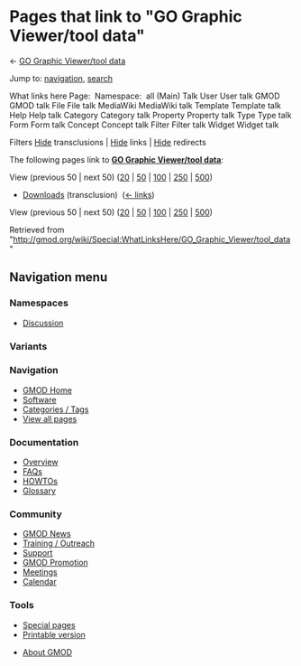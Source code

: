 <div id="mw-page-base" class="noprint">

</div>

<div id="mw-head-base" class="noprint">

</div>

<div id="content" class="mw-body" role="main">

<span id="top"></span>

<div id="mw-js-message" style="display:none;">

</div>



# <span dir="auto">Pages that link to "GO Graphic Viewer/tool data"</span>

<div id="bodyContent">

<div id="contentSub">

← [GO Graphic Viewer/tool
data](/wiki/GO_Graphic_Viewer/tool_data "GO Graphic Viewer/tool data")

</div>

<div id="jump-to-nav" class="mw-jump">

Jump to: [navigation](#mw-navigation), [search](#p-search)

</div>

<div id="mw-content-text">

What links here Page:  Namespace:  all (Main) Talk User User talk GMOD
GMOD talk File File talk MediaWiki MediaWiki talk Template Template talk
Help Help talk Category Category talk Property Property talk Type Type
talk Form Form talk Concept Concept talk Filter Filter talk Widget
Widget talk

Filters
[Hide](/mediawiki/index.php?title=Special:WhatLinksHere/GO_Graphic_Viewer/tool_data&hidetrans=1 "Special:WhatLinksHere/GO Graphic Viewer/tool data")
transclusions \|
[Hide](/mediawiki/index.php?title=Special:WhatLinksHere/GO_Graphic_Viewer/tool_data&hidelinks=1 "Special:WhatLinksHere/GO Graphic Viewer/tool data")
links \|
[Hide](/mediawiki/index.php?title=Special:WhatLinksHere/GO_Graphic_Viewer/tool_data&hideredirs=1 "Special:WhatLinksHere/GO Graphic Viewer/tool data")
redirects

The following pages link to **[GO Graphic Viewer/tool
data](/wiki/GO_Graphic_Viewer/tool_data "GO Graphic Viewer/tool data")**:

View (previous 50 \| next 50)
([20](/mediawiki/index.php?title=Special:WhatLinksHere/GO_Graphic_Viewer/tool_data&limit=20 "Special:WhatLinksHere/GO Graphic Viewer/tool data")
\|
[50](/mediawiki/index.php?title=Special:WhatLinksHere/GO_Graphic_Viewer/tool_data&limit=50 "Special:WhatLinksHere/GO Graphic Viewer/tool data")
\|
[100](/mediawiki/index.php?title=Special:WhatLinksHere/GO_Graphic_Viewer/tool_data&limit=100 "Special:WhatLinksHere/GO Graphic Viewer/tool data")
\|
[250](/mediawiki/index.php?title=Special:WhatLinksHere/GO_Graphic_Viewer/tool_data&limit=250 "Special:WhatLinksHere/GO Graphic Viewer/tool data")
\|
[500](/mediawiki/index.php?title=Special:WhatLinksHere/GO_Graphic_Viewer/tool_data&limit=500 "Special:WhatLinksHere/GO Graphic Viewer/tool data"))

- [Downloads](/wiki/Downloads "Downloads") (transclusion) ‎
  <span class="mw-whatlinkshere-tools">([←
  links](/mediawiki/index.php?title=Special:WhatLinksHere&target=Downloads "Special:WhatLinksHere"))</span>

View (previous 50 \| next 50)
([20](/mediawiki/index.php?title=Special:WhatLinksHere/GO_Graphic_Viewer/tool_data&limit=20 "Special:WhatLinksHere/GO Graphic Viewer/tool data")
\|
[50](/mediawiki/index.php?title=Special:WhatLinksHere/GO_Graphic_Viewer/tool_data&limit=50 "Special:WhatLinksHere/GO Graphic Viewer/tool data")
\|
[100](/mediawiki/index.php?title=Special:WhatLinksHere/GO_Graphic_Viewer/tool_data&limit=100 "Special:WhatLinksHere/GO Graphic Viewer/tool data")
\|
[250](/mediawiki/index.php?title=Special:WhatLinksHere/GO_Graphic_Viewer/tool_data&limit=250 "Special:WhatLinksHere/GO Graphic Viewer/tool data")
\|
[500](/mediawiki/index.php?title=Special:WhatLinksHere/GO_Graphic_Viewer/tool_data&limit=500 "Special:WhatLinksHere/GO Graphic Viewer/tool data"))

</div>

<div class="printfooter">

Retrieved from
"<http://gmod.org/wiki/Special:WhatLinksHere/GO_Graphic_Viewer/tool_data>"

</div>

<div id="catlinks" class="catlinks catlinks-allhidden">

</div>

<div class="visualClear">

</div>

</div>

</div>

<div id="mw-navigation">

## Navigation menu

<div id="mw-head">



<div id="left-navigation">

<div id="p-namespaces" class="vectorTabs" role="navigation"
aria-labelledby="p-namespaces-label">

### Namespaces


- <span id="ca-talk"><a
  href="/mediawiki/index.php?title=Talk:GO_Graphic_Viewer/tool_data&amp;action=edit&amp;redlink=1"
  accesskey="t"
  title="Discussion about the content page [t]">Discussion</a></span>

</div>

<div id="p-variants" class="vectorMenu emptyPortlet" role="navigation"
aria-labelledby="p-variants-label">

### 

### Variants[](#)

<div class="menu">

</div>

</div>

</div>





</div>

</div>

</div>

<div id="mw-panel">

<div id="p-logo" role="banner">

<a href="/wiki/Main_Page"
style="background-image: url(http://gmod.org/images/GMOD-cogs.png);"
title="Visit the main page"></a>

</div>

<div id="p-Navigation" class="portal" role="navigation"
aria-labelledby="p-Navigation-label">

### Navigation

<div class="body">

- <span id="n-GMOD-Home">[GMOD Home](/wiki/Main_Page)</span>
- <span id="n-Software">[Software](/wiki/GMOD_Components)</span>
- <span id="n-Categories-.2F-Tags">[Categories /
  Tags](/wiki/Categories)</span>
- <span id="n-View-all-pages">[View all
  pages](/wiki/Special:AllPages)</span>

</div>

</div>

<div id="p-Documentation" class="portal" role="navigation"
aria-labelledby="p-Documentation-label">

### Documentation

<div class="body">

- <span id="n-Overview">[Overview](/wiki/Overview)</span>
- <span id="n-FAQs">[FAQs](/wiki/Category:FAQ)</span>
- <span id="n-HOWTOs">[HOWTOs](/wiki/Category:HOWTO)</span>
- <span id="n-Glossary">[Glossary](/wiki/Glossary)</span>

</div>

</div>

<div id="p-Community" class="portal" role="navigation"
aria-labelledby="p-Community-label">

### Community

<div class="body">

- <span id="n-GMOD-News">[GMOD News](/wiki/GMOD_News)</span>
- <span id="n-Training-.2F-Outreach">[Training /
  Outreach](/wiki/Training_and_Outreach)</span>
- <span id="n-Support">[Support](/wiki/Support)</span>
- <span id="n-GMOD-Promotion">[GMOD
  Promotion](/wiki/GMOD_Promotion)</span>
- <span id="n-Meetings">[Meetings](/wiki/Meetings)</span>
- <span id="n-Calendar">[Calendar](/wiki/Calendar)</span>

</div>

</div>

<div id="p-tb" class="portal" role="navigation"
aria-labelledby="p-tb-label">

### Tools

<div class="body">

- <span id="t-specialpages"><a href="/wiki/Special:SpecialPages" accesskey="q"
  title="A list of all special pages [q]">Special pages</a></span>
- <span id="t-print"><a
  href="/mediawiki/index.php?title=Special:WhatLinksHere/GO_Graphic_Viewer/tool_data&amp;printable=yes"
  rel="alternate" accesskey="p"
  title="Printable version of this page [p]">Printable version</a></span>

</div>

</div>

</div>

</div>

<div id="footer" role="contentinfo">

- <span id="footer-places-about">[About
  GMOD](/wiki/GMOD:About "GMOD:About")</span>

<!-- -->






</div>
